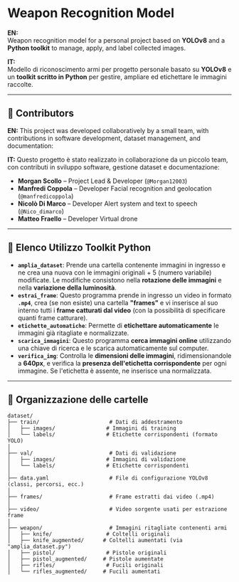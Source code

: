 # **Weapon Recognition Model**

**EN:**  
Weapon recognition model for a personal project based on **YOLOv8** and a **Python toolkit** to manage, apply, and label collected images.

**IT:**  
Modello di riconoscimento armi per progetto personale basato su **YOLOv8** e un **toolkit scritto in Python** per gestire, ampliare ed etichettare le immagini raccolte.

---

## 👥 **Contributors**

**EN:**
This project was developed collaboratively by a small team, with contributions in software development, dataset management, and documentation:

**IT:**
Questo progetto è stato realizzato in collaborazione da un piccolo team, con contributi in sviluppo software, gestione dataset e documentazione:

- **Morgan Scollo** – Project Lead & Developer (`@Morgan12003`)
- **Manfredi Coppola** – Developer Facial recognition and geolocation (`@manfredicoppola`)
- **Nicolò Di Marco** – Developer Alert system and text to speech (`@Nico_dimarco`)
- **Matteo Fraello** – Developer Virtual drone

---

## 📌 **Elenco Utilizzo Toolkit Python**

- **`amplia_dataset`**: Prende una cartella contenente immagini in ingresso e ne crea una nuova con le immagini originali + 5 (numero variabile) modificate. Le modifiche consistono nella **rotazione delle immagini** e nella **variazione della luminosità**.
- **`estrai_frame`**: Questo programma prende in ingresso un video in formato **`.mp4`**, crea (se non esiste) una cartella **"frames"** e vi inserisce al suo interno tutti i **frame catturati dal video** (con la possibilità di specificare quanti frame catturare).
- **`etichette_automatiche`**: Permette di **etichettare automaticamente** le immagini già ritagliate e normalizzate.
- **`scarica_immagini`**: Questo programma **cerca immagini online** utilizzando una chiave di ricerca e le scarica automaticamente sul computer.
- **`verifica_img`**: Controlla le **dimensioni delle immagini**, ridimensionandole a **640px**, e verifica la **presenza dell'etichetta corrispondente** per ogni immagine. Se l'etichetta è assente, ne inserisce una normalizzata.

---

## 📁 **Organizzazione delle cartelle**
```
dataset/
├── train/                      # Dati di addestramento
│   ├── images/                # Immagini di training
│   └── labels/                # Etichette corrispondenti (formato YOLO)
│
├── val/                        # Dati di validazione
│   ├── images/                # Immagini di validazione
│   └── labels/                # Etichette corrispondenti
│
├── data.yaml                   # File di configurazione YOLOv8 (classi, percorsi, ecc.)
│
├── frames/                     # Frame estratti dai video (.mp4)
│
├── video/                      # Video sorgente usati per estrazione frame
│
├── weapon/                     # Immagini ritagliate contenenti armi
│   ├── knife/                 # Coltelli originali
│   ├── knife_augmented/      # Coltelli aumentati (via "amplia_dataset.py")
│   ├── pistol/                # Pistole originali
│   ├── pistol_augmented/     # Pistole aumentate
│   ├── rifles/                # Fucili originali
│   └── rifles_augmented/     # Fucili aumentati
```
